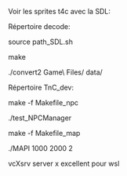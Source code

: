 Voir les sprites t4c avec la SDL:

Répertoire decode:

source path_SDL.sh

make

./convert2 Game\ Files/ data/

Répertoire TnC_dev:

make -f Makefile_npc

./test_NPCManager

make -f Makefile_map

./MAPI 1000 2000 2

vcXsrv server x excellent pour wsl
